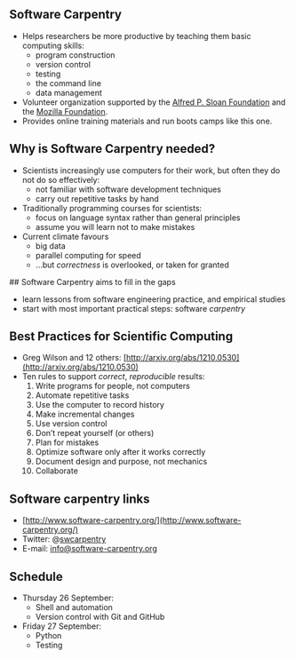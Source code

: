 ## Software Carpentry

* Helps researchers be more productive by teaching them basic computing skills:
    * program construction
    * version control
    * testing
    * the command line
    * data management
* Volunteer organization supported by the [Alfred P. Sloan Foundation](http://www.sloan.org/) and the [Mozilla Foundation](http://www.mozilla.org/en-US/foundation/).
* Provides online training materials and run boots camps like this one.

## Why is Software Carpentry needed?

* Scientists increasingly use computers for their work, but often they do not do so effectively:
    * not familiar with software development techniques
    * carry out repetitive tasks by hand
* Traditionally programming courses for scientists:
    * focus on language syntax rather than general principles
    * assume you will learn not to make mistakes
* Current climate favours
    * big data
    * parallel computing for speed
    * ...but *correctness* is overlooked, or taken for granted

## Software Carpentry aims to fill in the gaps
    
* learn lessons from software engineering practice, and empirical studies
* start with most important practical steps: software *carpentry*

## Best Practices for Scientific Computing

* Greg Wilson and 12 others: [http://arxiv.org/abs/1210.0530](http://arxiv.org/abs/1210.0530)
* Ten rules to support *correct*, *reproducible* results:
    1. Write programs for people, not computers
    1. Automate repetitive tasks
    1. Use the computer to record history
    1. Make incremental changes
    1. Use version control
    1. Don’t repeat yourself (or others)
    1. Plan for mistakes
    1. Optimize software only after it works correctly
    1. Document design and purpose, not mechanics
    1. Collaborate



## Software carpentry links
 
* [http://www.software-carpentry.org/](http://www.software-carpentry.org/)
* Twitter: @[swcarpentry](http://twitter.com/swcarpentry)
* E-mail: info@software-carpentry.org

## Schedule

* Thursday 26 September:
    * Shell and automation
    * Version control with Git and GitHub
* Friday 27 September:
    * Python
    * Testing
